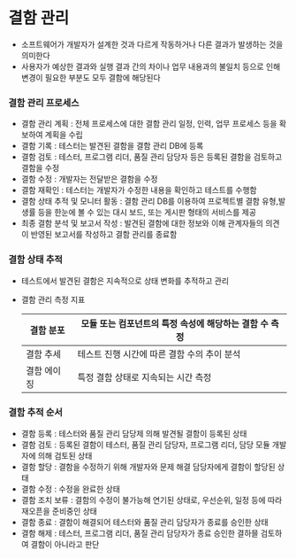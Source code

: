 # 결함 관리

- 소프트웨어가 개발자가 설계한 것과 다르게 작동하거나 다른 결과가 발생하는 것을 의미한다
- 사용자가 예상한 결과와 실행 결과 간의 차이나 업무 내용과의 불일치 등으로 인해 변경이 필요한 부분도 모두 결함에 해당된다



### 결함 관리 프로세스

- 결함 관리 계획 : 전체 프로세스에 대한 결함 관리 일정, 인력, 업무 프로세스 등을 확보하여 계획을 수립
- 결함 기록 : 테스터는 발견된 결함을 결함 관리 DB에 등록
- 결함 검토 : 테스터, 프로그램 리더, 품질 관리 담당자 등은 등록된 결함을 검토하고 결함을 수정
- 결함 수정 : 개발자는 전달받은 결함을 수정
- 결함 재확인 : 테스터는 개발자가 수정한 내용을 확인하고 테스트를 수행함
- 결함 상태 추적 및 모니터 활동 : 결함 관리 DB를 이용하여 프로젝트별 결함 유형,발생률 등을 한눈에 볼 수 있는 대시 보드, 또는 게시판 형태의 서비스를 제공
- 최종 결함 분석 및 보고서 작성 : 발견된 결함에 대한 정보와 이해 관계자들의 의견이 반영된 보고서를 작성하고 결함 관리를 종료함



### 결함 상태 추적

- 테스트에서 발견된 결함은 지속적으로 상태 변화를 추적하고 관리

- 결함 관리 측정 지표

  | 결함 분포   | 모듈 또는 컴포넌트의 특정 속성에 해당하는 결함 수 측정 |
  | ----------- | ------------------------------------------------------ |
  | 결함 추세   | 테스트 진행 시간에 따른 결함 수의 추이 분석            |
  | 결함 에이징 | 특정 결함 상태로 지속되는 시간 측정                    |

  

### 결함 추적 순서

- 결함 등록 : 테스터와 품질 관리 담당제 의해 발견될 결함이 등록된 상태
- 결함 검토 : 등록된 결함이 테스터, 품질 관리 담당자, 프로그램 리더, 담당 모듈 개발자에 의해 검토된 상태
- 결함 할당 : 결함을 수정하기 위해 개발자와 문제 해결 담당자에게 결함이 할당된 상태
- 결함 수정 : 수정을 완료한 상태
- 결함 조치 보류 : 결함의 수정이 불가능해 연기된 상태로, 우선순위, 일정 등에 따라 재오픈을 준비중인 상태
- 결함 종료 : 결함이 해결되어 테스터와 품질 관리 담당자가 종료를 승인한 상태
- 결함 해제 : 테스터, 프로그램 리더, 품질 관리 담당자가 종료 승인한 결하믈 검토하여 결함이 아니라고 판단
